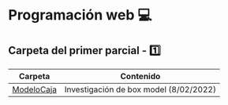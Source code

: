 
# Programación web :computer:

## Carpeta del primer parcial - :one:

| Carpeta | Contenido |
| ------- | --------- |
| [ModeloCaja](ModeloCaja/Box%20Model.md) | Investigación de box model (8/02/2022) |
